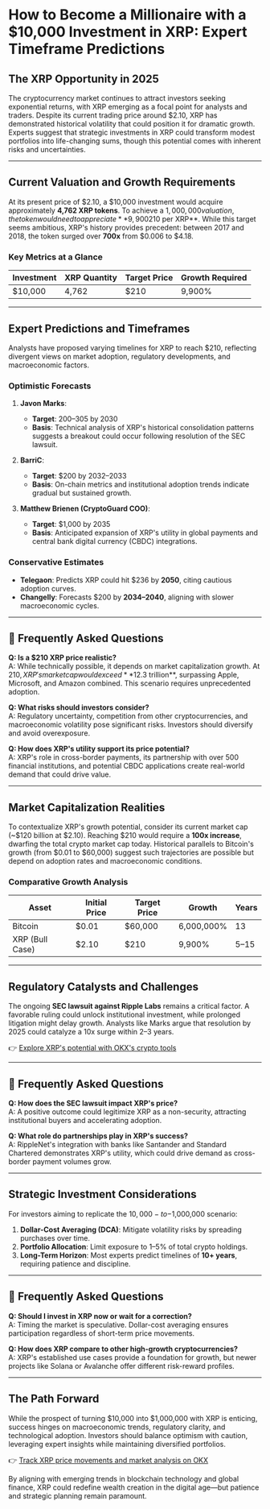 # How to Become a Millionaire with a $10,000 Investment in XRP: Expert Timeframe Predictions  

## The XRP Opportunity in 2025  

The cryptocurrency market continues to attract investors seeking exponential returns, with XRP emerging as a focal point for analysts and traders. Despite its current trading price around $2.10, XRP has demonstrated historical volatility that could position it for dramatic growth. Experts suggest that strategic investments in XRP could transform modest portfolios into life-changing sums, though this potential comes with inherent risks and uncertainties.  

---

## Current Valuation and Growth Requirements  

At its present price of $2.10, a $10,000 investment would acquire approximately **4,762 XRP tokens**. To achieve a $1,000,000 valuation, the token would need to appreciate **9,900%** to reach **$210 per XRP**. While this target seems ambitious, XRP's history provides precedent: between 2017 and 2018, the token surged over **700x** from $0.006 to $4.18.  

### Key Metrics at a Glance  
| Investment | XRP Quantity | Target Price | Growth Required |  
|------------|--------------|--------------|-----------------|  
| $10,000    | 4,762        | $210         | 9,900%          |  

---

## Expert Predictions and Timeframes  

Analysts have proposed varying timelines for XRP to reach $210, reflecting divergent views on market adoption, regulatory developments, and macroeconomic factors.  

### Optimistic Forecasts  
1. **Javon Marks**:  
   - **Target**: $200–$305 by 2030  
   - **Basis**: Technical analysis of XRP's historical consolidation patterns suggests a breakout could occur following resolution of the SEC lawsuit.  

2. **BarriC**:  
   - **Target**: $200 by 2032–2033  
   - **Basis**: On-chain metrics and institutional adoption trends indicate gradual but sustained growth.  

3. **Matthew Brienen (CryptoGuard COO)**:  
   - **Target**: $1,000 by 2035  
   - **Basis**: Anticipated expansion of XRP's utility in global payments and central bank digital currency (CBDC) integrations.  

### Conservative Estimates  
- **Telegaon**: Predicts XRP could hit $236 by **2050**, citing cautious adoption curves.  
- **Changelly**: Forecasts $200 by **2034–2040**, aligning with slower macroeconomic cycles.  

---

## 📌 Frequently Asked Questions  

**Q: Is a $210 XRP price realistic?**  
A: While technically possible, it depends on market capitalization growth. At $210, XRP's market cap would exceed **$12.3 trillion**, surpassing Apple, Microsoft, and Amazon combined. This scenario requires unprecedented adoption.  

**Q: What risks should investors consider?**  
A: Regulatory uncertainty, competition from other cryptocurrencies, and macroeconomic volatility pose significant risks. Investors should diversify and avoid overexposure.  

**Q: How does XRP's utility support its price potential?**  
A: XRP's role in cross-border payments, its partnership with over 500 financial institutions, and potential CBDC applications create real-world demand that could drive value.  

---

## Market Capitalization Realities  

To contextualize XRP's growth potential, consider its current market cap (~$120 billion at $2.10). Reaching $210 would require a **100x increase**, dwarfing the total crypto market cap today. Historical parallels to Bitcoin's growth (from $0.01 to $60,000) suggest such trajectories are possible but depend on adoption rates and macroeconomic conditions.  

### Comparative Growth Analysis  
| Asset       | Initial Price | Target Price | Growth | Years |  
|-------------|---------------|--------------|--------|-------|  
| Bitcoin     | $0.01         | $60,000      | 6,000,000% | 13    |  
| XRP (Bull Case) | $2.10         | $210         | 9,900%     | 5–15  |  

---

## Regulatory Catalysts and Challenges  

The ongoing **SEC lawsuit against Ripple Labs** remains a critical factor. A favorable ruling could unlock institutional investment, while prolonged litigation might delay growth. Analysts like Marks argue that resolution by 2025 could catalyze a 10x surge within 2–3 years.  

👉 [Explore XRP's potential with OKX's crypto tools](https://bit.ly/okx-bonus)  

---

## 📌 Frequently Asked Questions  

**Q: How does the SEC lawsuit impact XRP's price?**  
A: A positive outcome could legitimize XRP as a non-security, attracting institutional buyers and accelerating adoption.  

**Q: What role do partnerships play in XRP's success?**  
A: RippleNet's integration with banks like Santander and Standard Chartered demonstrates XRP's utility, which could drive demand as cross-border payment volumes grow.  

---

## Strategic Investment Considerations  

For investors aiming to replicate the $10,000-to-$1,000,000 scenario:  
1. **Dollar-Cost Averaging (DCA)**: Mitigate volatility risks by spreading purchases over time.  
2. **Portfolio Allocation**: Limit exposure to 1–5% of total crypto holdings.  
3. **Long-Term Horizon**: Most experts predict timelines of **10+ years**, requiring patience and discipline.  

---

## 📌 Frequently Asked Questions  

**Q: Should I invest in XRP now or wait for a correction?**  
A: Timing the market is speculative. Dollar-cost averaging ensures participation regardless of short-term price movements.  

**Q: How does XRP compare to other high-growth cryptocurrencies?**  
A: XRP's established use cases provide a foundation for growth, but newer projects like Solana or Avalanche offer different risk-reward profiles.  

---

## The Path Forward  

While the prospect of turning $10,000 into $1,000,000 with XRP is enticing, success hinges on macroeconomic trends, regulatory clarity, and technological adoption. Investors should balance optimism with caution, leveraging expert insights while maintaining diversified portfolios.  

👉 [Track XRP price movements and market analysis on OKX](https://bit.ly/okx-bonus)  

By aligning with emerging trends in blockchain technology and global finance, XRP could redefine wealth creation in the digital age—but patience and strategic planning remain paramount.